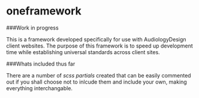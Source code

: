 oneframework
============

###Work in progress

This is a framework developed specifically for use with AudiologyDesign client websites. The purpose of this framework is to
speed up development time while establishing universal standards across client sites.

###Whats included thus far

There are a number of _scss partials_ created that can be easily commented out if you shall choose not to inlcude them and
include your own, making everything interchangable.


